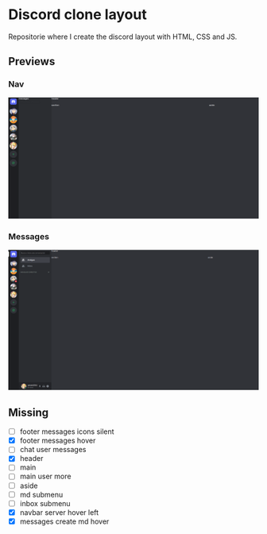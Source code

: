 # Discord clone layout

Repositorie where I create the discord layout with HTML, CSS and JS.

## Previews

### Nav

![Discord layout nav preview](./previews-gh/discord-layout-nav.png)

### Messages

![Discord layout messages preview](./previews-gh/discord-layout-messages.png)

## Missing

* [ ] footer messages icons silent
* [x] footer messages hover
* [ ] chat user messages
* [x] header
* [ ] main
* [ ] main user more
* [ ] aside
* [ ] md submenu
* [ ] inbox submenu
* [x] navbar server hover left
* [x] messages create md hover
